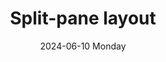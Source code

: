 ---
aliases: 
tags:
categories:
draft: false
slug: 
layout: split
githubrepo: 
keywords: 
type: showcase/layouts/basic
date:
- 2024-06-10 Monday
description: A two-pane layout with two flexible panes
title: Split-pane layout
lastMod: 2024-06-18
---
